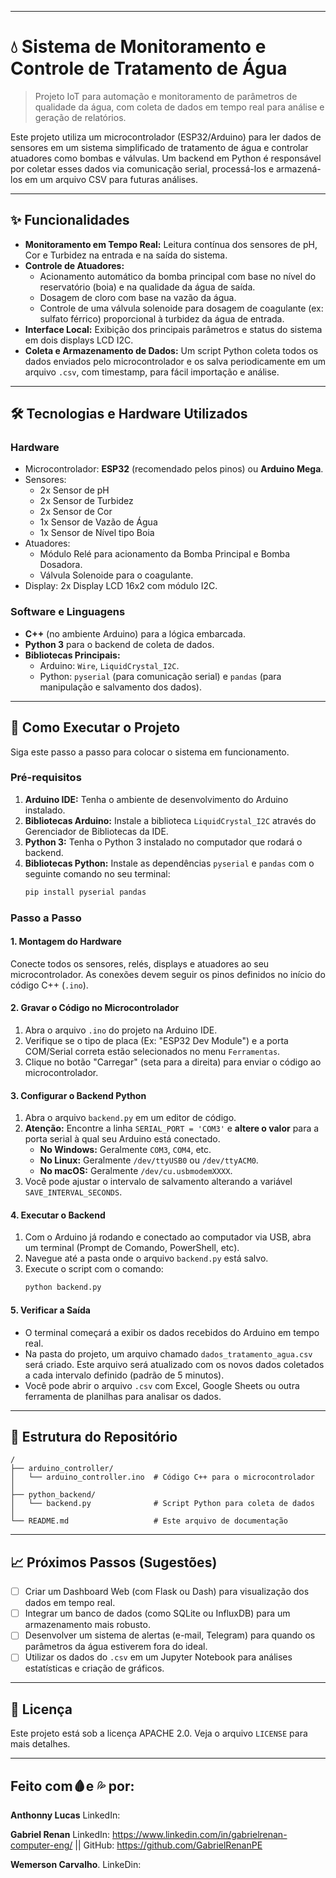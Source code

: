 -----

# 💧 Sistema de Monitoramento e Controle de Tratamento de Água

> Projeto IoT para automação e monitoramento de parâmetros de qualidade da água, com coleta de dados em tempo real para análise e geração de relatórios.

Este projeto utiliza um microcontrolador (ESP32/Arduino) para ler dados de sensores em um sistema simplificado de tratamento de água e controlar atuadores como bombas e válvulas. Um backend em Python é responsável por coletar esses dados via comunicação serial, processá-los e armazená-los em um arquivo CSV para futuras análises.

-----

## ✨ Funcionalidades

  - **Monitoramento em Tempo Real:** Leitura contínua dos sensores de pH, Cor e Turbidez na entrada e na saída do sistema.
  - **Controle de Atuadores:**
      - Acionamento automático da bomba principal com base no nível do reservatório (boia) e na qualidade da água de saída.
      - Dosagem de cloro com base na vazão da água.
      - Controle de uma válvula solenoide para dosagem de coagulante (ex: sulfato férrico) proporcional à turbidez da água de entrada.
  - **Interface Local:** Exibição dos principais parâmetros e status do sistema em dois displays LCD I2C.
  - **Coleta e Armazenamento de Dados:** Um script Python coleta todos os dados enviados pelo microcontrolador e os salva periodicamente em um arquivo `.csv`, com timestamp, para fácil importação e análise.

-----

## 🛠️ Tecnologias e Hardware Utilizados

### Hardware

  * Microcontrolador: **ESP32** (recomendado pelos pinos) ou **Arduino Mega**.
  * Sensores:
      * 2x Sensor de pH
      * 2x Sensor de Turbidez
      * 2x Sensor de Cor
      * 1x Sensor de Vazão de Água
      * 1x Sensor de Nível tipo Boia
  * Atuadores:
      * Módulo Relé para acionamento da Bomba Principal e Bomba Dosadora.
      * Válvula Solenoide para o coagulante.
  * Display: 2x Display LCD 16x2 com módulo I2C.

### Software e Linguagens

  * **C++** (no ambiente Arduino) para a lógica embarcada.
  * **Python 3** para o backend de coleta de dados.
  * **Bibliotecas Principais:**
      * Arduino: `Wire`, `LiquidCrystal_I2C`.
      * Python: `pyserial` (para comunicação serial) e `pandas` (para manipulação e salvamento dos dados).

-----

## 🚀 Como Executar o Projeto

Siga este passo a passo para colocar o sistema em funcionamento.

### Pré-requisitos

1.  **Arduino IDE:** Tenha o ambiente de desenvolvimento do Arduino instalado.
2.  **Bibliotecas Arduino:** Instale a biblioteca `LiquidCrystal_I2C` através do Gerenciador de Bibliotecas da IDE.
3.  **Python 3:** Tenha o Python 3 instalado no computador que rodará o backend.
4.  **Bibliotecas Python:** Instale as dependências `pyserial` e `pandas` com o seguinte comando no seu terminal:
    ```bash
    pip install pyserial pandas
    ```

### Passo a Passo

#### 1\. Montagem do Hardware

Conecte todos os sensores, relés, displays e atuadores ao seu microcontrolador. As conexões devem seguir os pinos definidos no início do código C++ (`.ino`).

#### 2\. Gravar o Código no Microcontrolador

1.  Abra o arquivo `.ino` do projeto na Arduino IDE.
2.  Verifique se o tipo de placa (Ex: "ESP32 Dev Module") e a porta COM/Serial correta estão selecionados no menu `Ferramentas`.
3.  Clique no botão "Carregar" (seta para a direita) para enviar o código ao microcontrolador.

#### 3\. Configurar o Backend Python

1.  Abra o arquivo `backend.py` em um editor de código.
2.  **Atenção:** Encontre a linha `SERIAL_PORT = 'COM3'` e **altere o valor** para a porta serial à qual seu Arduino está conectado.
      * **No Windows:** Geralmente `COM3`, `COM4`, etc.
      * **No Linux:** Geralmente `/dev/ttyUSB0` ou `/dev/ttyACM0`.
      * **No macOS:** Geralmente `/dev/cu.usbmodemXXXX`.
3.  Você pode ajustar o intervalo de salvamento alterando a variável `SAVE_INTERVAL_SECONDS`.

#### 4\. Executar o Backend

1.  Com o Arduino já rodando e conectado ao computador via USB, abra um terminal (Prompt de Comando, PowerShell, etc).
2.  Navegue até a pasta onde o arquivo `backend.py` está salvo.
3.  Execute o script com o comando:
    ```bash
    python backend.py
    ```

#### 5\. Verificar a Saída

  - O terminal começará a exibir os dados recebidos do Arduino em tempo real.
  - Na pasta do projeto, um arquivo chamado `dados_tratamento_agua.csv` será criado. Este arquivo será atualizado com os novos dados coletados a cada intervalo definido (padrão de 5 minutos).
  - Você pode abrir o arquivo `.csv` com Excel, Google Sheets ou outra ferramenta de planilhas para analisar os dados.

-----

## 📂 Estrutura do Repositório

```
/
├── arduino_controller/
│   └── arduino_controller.ino  # Código C++ para o microcontrolador
│
├── python_backend/
│   └── backend.py              # Script Python para coleta de dados
│
└── README.md                   # Este arquivo de documentação
```

-----

## 📈 Próximos Passos (Sugestões)

  - [ ] Criar um Dashboard Web (com Flask ou Dash) para visualização dos dados em tempo real.
  - [ ] Integrar um banco de dados (como SQLite ou InfluxDB) para um armazenamento mais robusto.
  - [ ] Desenvolver um sistema de alertas (e-mail, Telegram) para quando os parâmetros da água estiverem fora do ideal.
  - [ ] Utilizar os dados do `.csv` em um Jupyter Notebook para análises estatísticas e criação de gráficos.

-----

## 📄 Licença

Este projeto está sob a licença APACHE 2.0. Veja o arquivo `LICENSE` para mais detalhes.

-----

## Feito com🩸e 💦 por:
**Anthonny Lucas** LinkedIn:

**Gabriel Renan** LinkedIn: https://www.linkedin.com/in/gabrielrenan-computer-eng/ || GitHub: https://github.com/GabrielRenanPE

**Wemerson Carvalho**. LinkeDin:
